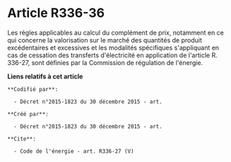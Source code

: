 # Article R336-36

Les règles applicables au calcul du complément de prix, notamment en ce qui concerne la valorisation sur le marché des
quantités de produit excédentaires et excessives et les modalités spécifiques s'appliquant en cas de cessation des transferts
d'électricité en application de l'article R. 336-27, sont définies par la Commission de régulation de l'énergie.

**Liens relatifs à cet article**

	**Codifié par**:

	  - Décret n°2015-1823 du 30 décembre 2015 - art.

	**Créé par**:

	  - Décret n°2015-1823 du 30 décembre 2015 - art.

	**Cite**:

	  - Code de l'énergie - art. R336-27 (V)
